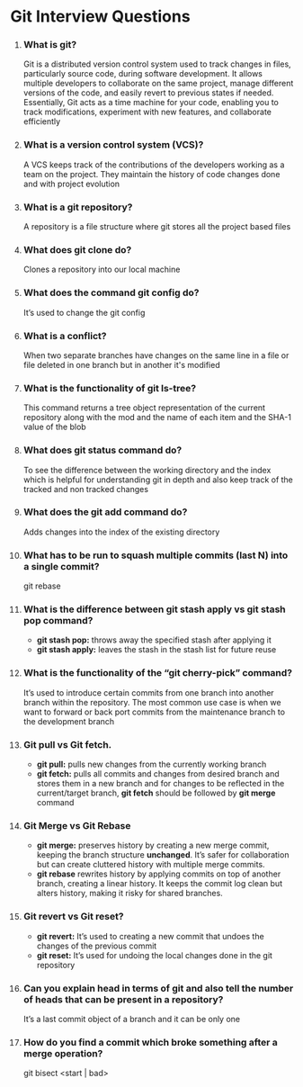#            Git Interview Questions

1) ### **What is git?**
    Git is a distributed version control system used to track changes in files, particularly source code, during software development. It allows multiple developers to collaborate on the same project, manage different versions of the code, and easily revert to previous states if needed. Essentially, Git acts as a time machine for your code, enabling you to track modifications, experiment with new features, and collaborate efficiently

2) ### **What is a version control system (VCS)?**
    A VCS keeps track of the contributions of the developers working as a team on the project. They maintain the history of code changes done and with project evolution

3) ### **What is a git repository?**
    A repository is a file structure where git stores all the project based files

4) ### **What does git clone do?**
    Clones a repository into our local machine

5) ### **What does the command git config do?**
    It’s used to change the git config

6) ### **What is a conflict?**
    When two separate branches have changes on the same line in a file or file deleted in one branch but in another it's modified

7) ### **What is the functionality of git ls-tree?**
    This command returns a tree object representation of the current repository along with the mod and the name of each item and the SHA-1 value of the blob

8) ### **What does git status command do?**
    To see the difference between the working directory and the index which is helpful for understanding git in depth and also keep track of the tracked and non tracked changes

9) ### **What does the git add command do?**
    Adds changes into the index of the existing directory

10) ### **What has to be run to squash multiple commits (last N) into a single commit?**
    git rebase

11) ### **What is the difference between git stash apply vs git stash pop command?**
    * **git stash pop:** throws away the specified stash after applying it
    * **git stash apply:** leaves the stash in the stash list for future reuse

12) ### **What is the functionality of the “git cherry-pick” command?**
    It’s used to introduce certain commits from one branch into another branch within the repository. The most common use case is when we want to forward or back port commits from the maintenance branch to the development branch

13) ### **Git pull vs Git fetch.**
    * **git pull:** pulls new changes from the currently working branch
    * **git fetch:** pulls all commits and changes from desired branch and stores them in a new branch and for changes to be reflected in the current/target branch, **git fetch** should be followed by **git merge** command

14) ### **Git Merge vs Git Rebase**
    * **git merge:** preserves history by creating a new merge commit, keeping the branch structure **unchanged**. It’s safer for collaboration but can create cluttered history with multiple merge commits.
    * **git rebase** rewrites history by applying commits on top of another branch, creating a linear history. It keeps the commit log clean but alters history, making it risky for shared branches.

15) ### **Git revert vs Git reset?**
    * **git revert:** It’s used to creating a new commit that undoes the changes of the previous commit
    * **git reset:** It’s used for undoing the local changes done in the git repository

16) ### **Can you explain head in terms of git and also tell the number of heads that can be present in a repository?**
    It’s a last commit object of a branch and it can be only one

17) ### **How do you find a commit which broke something after a merge operation?**
    git bisect \<start | bad\>